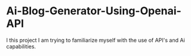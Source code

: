# Ai-Blog-Generator-Using-Openai-API
I this project I am trying to familiarize myself with the use of API's and Ai capabilities.
